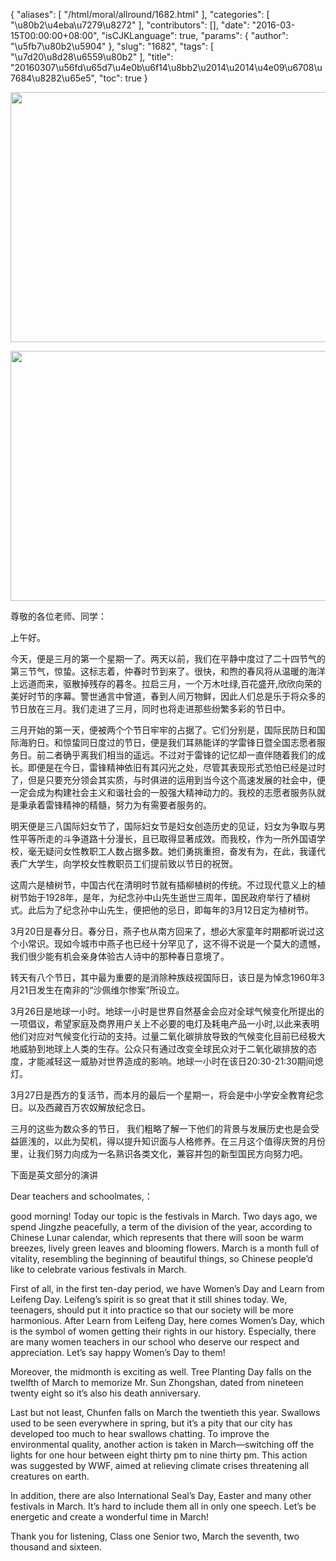 {
    "aliases": [
        "/html/moral/allround/1682.html"
    ],
    "categories": [
        "\u80b2\u4eba\u7279\u8272"
    ],
    "contributors": [],
    "date": "2016-03-15T00:00:00+08:00",
    "isCJKLanguage": true,
    "params": {
        "author": "\u5fb7\u80b2\u5904"
    },
    "slug": "1682",
    "tags": [
        "\u7d20\u8d28\u6559\u80b2"
    ],
    "title": "20160307\u56fd\u65d7\u4e0b\u6f14\u8bb2\u2014\u2014\u4e09\u6708\u7684\u8282\u65e5",
    "toc": true
}


<img
    src="https://cdn.tfls.online/mirror/full/7130d38aa247d9fdc507f6945248a20fbaca63d3.jpg"
    style="display:block;margin-left:auto;margin-right:auto;"
    decoding="async"
    fetchpriority="auto"
    loading="lazy"
    height="400"
    width="600"
/>





<img
    src="https://cdn.tfls.online/mirror/full/5556cc36a4d876425ac4a956ce2449a4652f47df.jpg"
    style="display:block;margin-left:auto;margin-right:auto;"
    decoding="async"
    fetchpriority="auto"
    loading="lazy"
    height="400"
    width="600"
/>




  





尊敬的各位老师、同学：




上午好。




今天，便是三月的第一个星期一了。两天以前，我们在平静中度过了二十四节气的第三节气，惊蛰。这标志着，仲春时节到来了。很快，和煦的春风将从温暖的海洋上远道而来，驱散掉残存的暮冬。拉启三月，一个万木吐绿,百花盛开,欣欣向荣的美好时节的序幕。警世通言中曾道，春到人间万物鲜，因此人们总是乐于将众多的节日放在三月。我们走进了三月，同时也将走进那些纷繁多彩的节日中。




三月开始的第一天，便被两个个节日牢牢的占据了。它们分别是，国际民防日和国际海豹日。和惊蛰同日度过的节日，便是我们耳熟能详的学雷锋日暨全国志愿者服务日。前二者确乎离我们相当的遥远。不过对于雷锋的记忆却一直伴随着我们的成长。即便是在今日，雷锋精神依旧有其闪光之处，尽管其表现形式恐怕已经是过时了，但是只要充分领会其实质，与时俱进的运用到当今这个高速发展的社会中，便一定会成为构建社会主义和谐社会的一股强大精神动力的。我校的志愿者服务队就是秉承着雷锋精神的精髓，努力为有需要者服务的。 




明天便是三八国际妇女节了，国际妇女节是妇女创造历史的见证，妇女为争取与男性平等所走的斗争道路十分漫长，且已取得显著成效。而我校，作为一所外国语学校，毫无疑问女性教职工人数占据多数。她们勇挑重担，奋发有为，在此，我谨代表广大学生，向学校女性教职员工们提前致以节日的祝贺。




这周六是植树节，中国古代在清明时节就有插柳植树的传统。不过现代意义上的植树节始于1928年，是年，为纪念孙中山先生逝世三周年，国民政府举行了植树式。此后为了纪念孙中山先生，便把他的忌日，即每年的3月12日定为植树节。




3月20日是春分日。春分日，燕子也从南方回来了，想必大家童年时期都听说过这个小常识。现如今城市中燕子也已经十分罕见了，这不得不说是一个莫大的遗憾，我们很少能有机会亲身体验古人诗中的那种春日意境了。




转天有八个节日，其中最为重要的是消除种族歧视国际日，该日是为悼念1960年3月21日发生在南非的“沙佩维尔惨案”所设立。




3月26日是地球一小时。地球一小时是世界自然基金会应对全球气候变化所提出的一项倡议，希望家庭及商界用户关上不必要的电灯及耗电产品一小时,以此来表明他们对应对气候变化行动的支持。过量二氧化碳排放导致的气候变化目前已经极大地威胁到地球上人类的生存。公众只有通过改变全球民众对于二氧化碳排放的态度，才能减轻这一威胁对世界造成的影响。地球一小时在该日20:30-21:30期间熄灯。




3月27日是西方的复活节，而本月的最后一个星期一，将会是中小学安全教育纪念日。以及西藏百万农奴解放纪念日。




三月的这些为数众多的节日， 我们粗略了解一下他们的背景与发展历史也是会受益匪浅的，以此为契机，得以提升知识面与人格修养。在三月这个值得庆贺的月份里，让我们努力向成为一名熟识各类文化，兼容并包的新型国民方向努力吧。




  










  








下面是英文部分的演讲 




Dear teachers and schoolmates,：




good morning! Today our topic is the festivals in March. Two days
ago, we spend Jingzhe peacefully, a term of the division of the year, according
to Chinese Lunar calendar, which represents that there will soon be warm
breezes, lively green leaves and blooming flowers. March is a month full of
vitality, resembling the beginning of beautiful things, so Chinese people’d
like to celebrate various festivals in March.




First of all, in the first ten-day period, we have Women’s Day and
Learn from Leifeng Day. Leifeng’s spirit is so great that it still shines
today. We, teenagers, should put it into practice so that our society will be
more harmonious. After Learn from Leifeng Day, here comes Women’s Day, which is
the symbol of women getting their rights in our history. Especially, there are
many women teachers in our school who deserve our respect and appreciation. Let’s
say happy Women’s Day to them!




Moreover, the midmonth is exciting as well. Tree Planting Day falls
on the twelfth of March to memorize Mr. Sun Zhongshan, dated from nineteen
twenty eight so it’s also his death anniversary.




Last but not least, Chunfen falls on March the twentieth this year.
Swallows used to be seen everywhere in spring, but it’s a pity that our city
has developed too much to hear swallows chatting. To improve the environmental
quality, another action is taken in March—switching off the
lights for one hour between eight thirty pm to nine thirty pm. This action was
suggested by WWF, aimed at relieving climate crises threatening all creatures
on earth.




In addition, there are also International Seal’s Day, Easter and
many other festivals in March. It’s hard to include them all in only one
speech. Let’s be energetic and create a wonderful time in March!




Thank you for listening, Class one Senior two, March the seventh,
two thousand and sixteen.



